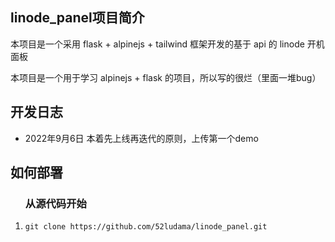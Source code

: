 <div>
<h2>linode_panel项目简介</h2>
<p>本项目是一个采用 flask + alpinejs + tailwind 框架开发的基于 api 的 linode 开机面板</p>
<p>本项目是一个用于学习 alpinejs + flask 的项目，所以写的很烂（里面一堆bug）</p>
</div>

<h2>开发日志</h2>
<ul>
<li>2022年9月6日 本着先上线再迭代的原则，上传第一个demo</li>
</ul>

<h2>如何部署</h2>
<ul>
<h3>从源代码开始</h3>
<li type="1"><code>git clone https://github.com/52ludama/linode_panel.git</code></li>
</ul>
